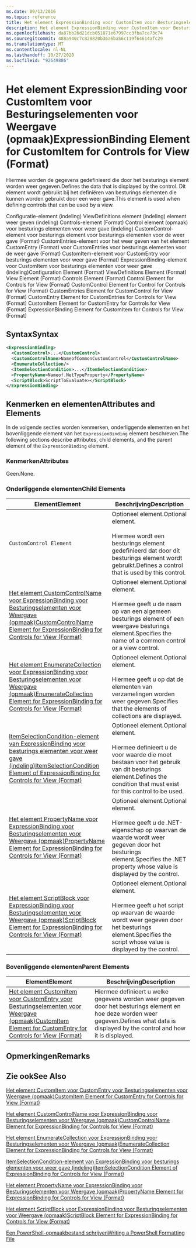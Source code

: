 ```yaml
---
ms.date: 09/13/2016
ms.topic: reference
title: Het element ExpressionBinding voor CustomItem voor Besturingselementen voor Weergave (opmaak)
description: Het element ExpressionBinding voor CustomItem voor Besturingselementen voor Weergave (opmaak)
ms.openlocfilehash: da87bb26d21dcb051871e67997cc3fba7ce73c74
ms.sourcegitcommit: 488a940c7c828820b36a6ba56c119f64614afc29
ms.translationtype: MT
ms.contentlocale: nl-NL
ms.lasthandoff: 10/27/2020
ms.locfileid: "92649886"
---
```

# <a name="expressionbinding-element-for-customitem-for-controls-for-view-format"></a><span data-ttu-id="7bdf0-103">Het element ExpressionBinding voor CustomItem voor Besturingselementen voor Weergave (opmaak)</span><span class="sxs-lookup"><span data-stu-id="7bdf0-103">ExpressionBinding Element for CustomItem for Controls for View (Format)</span></span>

<span data-ttu-id="7bdf0-104">Hiermee worden de gegevens gedefinieerd die door het besturings element worden weer gegeven.</span><span class="sxs-lookup"><span data-stu-id="7bdf0-104">Defines the data that is displayed by the control.</span></span> <span data-ttu-id="7bdf0-105">Dit element wordt gebruikt bij het definiëren van besturings elementen die kunnen worden gebruikt door een weer gave.</span><span class="sxs-lookup"><span data-stu-id="7bdf0-105">This element is used when defining controls that can be used by a view.</span></span>

<span data-ttu-id="7bdf0-106">Configuratie-element (indeling) ViewDefinitions element (indeling) element weer geven (indeling) Controls-element (Format) Control element (opmaak) voor besturings elementen voor weer gave (indeling) CustomControl-element voor besturings element voor besturings elementen voor de weer gave (Format) CustomEntries-element voor het weer geven van het element CustomEntry (Format) voor CustomEntries voor besturings elementen voor de weer gave (Format) CustomItem-element voor CustomEntry voor besturings elementen voor weer gave (Format) ExpressionBinding-element voor CustomItem voor besturings elementen voor weer gave (indeling)</span><span class="sxs-lookup"><span data-stu-id="7bdf0-106">Configuration Element (Format) ViewDefinitions Element (Format) View Element (Format) Controls Element (Format) Control Element for Controls for View (Format) CustomControl Element for Control for Controls for View (Format) CustomEntries Element for CustomControl for View (Format) CustomEntry Element for CustomEntries for Controls for View (Format) CustomItem Element for CustomEntry for Controls for View (Format) ExpressionBinding Element for CustomItem for Controls for View (Format)</span></span>

## <a name="syntax"></a><span data-ttu-id="7bdf0-107">Syntax</span><span class="sxs-lookup"><span data-stu-id="7bdf0-107">Syntax</span></span>

```xml
<ExpressionBinding>
  <CustomControl>...</CustomControl>
  <CustomControlName>NameofCommonCustomControl</CustomControlName>
  <EnumerateCollection/>
  <ItemSelectionCondition>...</ItemSelectionCondition>
  <PropertyName>Nameof.NetTypeProperty</PropertyName>
  <ScriptBlock>ScriptToEvaluate></ScriptBlock>
</ExpressionBinding>
```

## <a name="attributes-and-elements"></a><span data-ttu-id="7bdf0-108">Kenmerken en elementen</span><span class="sxs-lookup"><span data-stu-id="7bdf0-108">Attributes and Elements</span></span>

<span data-ttu-id="7bdf0-109">In de volgende secties worden kenmerken, onderliggende elementen en het bovenliggende element van het `ExpressionBinding` element beschreven.</span><span class="sxs-lookup"><span data-stu-id="7bdf0-109">The following sections describe attributes, child elements, and the parent element of the `ExpressionBinding` element.</span></span>

### <a name="attributes"></a><span data-ttu-id="7bdf0-110">Kenmerken</span><span class="sxs-lookup"><span data-stu-id="7bdf0-110">Attributes</span></span>

<span data-ttu-id="7bdf0-111">Geen.</span><span class="sxs-lookup"><span data-stu-id="7bdf0-111">None.</span></span>

### <a name="child-elements"></a><span data-ttu-id="7bdf0-112">Onderliggende elementen</span><span class="sxs-lookup"><span data-stu-id="7bdf0-112">Child Elements</span></span>

|<span data-ttu-id="7bdf0-113">Element</span><span class="sxs-lookup"><span data-stu-id="7bdf0-113">Element</span></span>|<span data-ttu-id="7bdf0-114">Beschrijving</span><span class="sxs-lookup"><span data-stu-id="7bdf0-114">Description</span></span>|
|-------------|-----------------|
|`CustomControl Element`|<span data-ttu-id="7bdf0-115">Optioneel element.</span><span class="sxs-lookup"><span data-stu-id="7bdf0-115">Optional element.</span></span><br /><br /> <span data-ttu-id="7bdf0-116">Hiermee wordt een besturings element gedefinieerd dat door dit besturings element wordt gebruikt.</span><span class="sxs-lookup"><span data-stu-id="7bdf0-116">Defines a control that is used by this control.</span></span>|
|[<span data-ttu-id="7bdf0-117">Het element CustomControlName voor ExpressionBinding voor Besturingselementen voor Weergave (opmaak)</span><span class="sxs-lookup"><span data-stu-id="7bdf0-117">CustomControlName Element for ExpressionBinding for Controls for View (Format)</span></span>](./customcontrolname-element-for-expressionbinding-for-controls-for-view-format.md)|<span data-ttu-id="7bdf0-118">Optioneel element.</span><span class="sxs-lookup"><span data-stu-id="7bdf0-118">Optional element.</span></span><br /><br /> <span data-ttu-id="7bdf0-119">Hiermee geeft u de naam op van een algemeen besturings element of een weergave besturings element.</span><span class="sxs-lookup"><span data-stu-id="7bdf0-119">Specifies the name of a common control or a view control.</span></span>|
|[<span data-ttu-id="7bdf0-120">Het element EnumerateCollection voor ExpressionBinding voor Besturingselementen voor Weergave (opmaak)</span><span class="sxs-lookup"><span data-stu-id="7bdf0-120">EnumerateCollection Element for ExpressionBinding for Controls for View (Format)</span></span>](./enumeratecollection-element-for-expressionbinding-for-controls-for-view-format.md)|<span data-ttu-id="7bdf0-121">Optioneel element.</span><span class="sxs-lookup"><span data-stu-id="7bdf0-121">Optional element.</span></span><br /><br /> <span data-ttu-id="7bdf0-122">Hiermee geeft u op dat de elementen van verzamelingen worden weer gegeven.</span><span class="sxs-lookup"><span data-stu-id="7bdf0-122">Specifies that the elements of collections are displayed.</span></span>|
|[<span data-ttu-id="7bdf0-123">ItemSelectionCondition-element van ExpressionBinding voor besturings elementen voor weer gave (indeling)</span><span class="sxs-lookup"><span data-stu-id="7bdf0-123">ItemSelectionCondition Element of ExpressionBinding for Controls for View (Format)</span></span>](./itemselectioncondition-element-for-expressionbinding-for-controls-for-view-format.md)|<span data-ttu-id="7bdf0-124">Optioneel element.</span><span class="sxs-lookup"><span data-stu-id="7bdf0-124">Optional element.</span></span><br /><br /> <span data-ttu-id="7bdf0-125">Hiermee definieert u de voor waarde die moet bestaan voor het gebruik van dit besturings element.</span><span class="sxs-lookup"><span data-stu-id="7bdf0-125">Defines the condition that must exist for this control to be used.</span></span>|
|[<span data-ttu-id="7bdf0-126">Het element PropertyName voor ExpressionBinding voor Besturingselementen voor Weergave (opmaak)</span><span class="sxs-lookup"><span data-stu-id="7bdf0-126">PropertyName Element for ExpressionBinding for Controls for View (Format)</span></span>](./propertyname-element-for-expressionbinding-for-controls-for-view-format.md)|<span data-ttu-id="7bdf0-127">Optioneel element.</span><span class="sxs-lookup"><span data-stu-id="7bdf0-127">Optional element.</span></span><br /><br /> <span data-ttu-id="7bdf0-128">Hiermee geeft u de .NET-eigenschap op waarvan de waarde wordt weer gegeven door het besturings element.</span><span class="sxs-lookup"><span data-stu-id="7bdf0-128">Specifies the .NET property whose value is displayed by the control.</span></span>|
|[<span data-ttu-id="7bdf0-129">Het element ScriptBlock voor ExpressionBinding voor Besturingselementen voor Weergave (opmaak)</span><span class="sxs-lookup"><span data-stu-id="7bdf0-129">ScriptBlock Element for ExpressionBinding for Controls for View (Format)</span></span>](./scriptblock-element-for-expressionbinding-for-controls-for-view-format.md)|<span data-ttu-id="7bdf0-130">Optioneel element.</span><span class="sxs-lookup"><span data-stu-id="7bdf0-130">Optional element.</span></span><br /><br /> <span data-ttu-id="7bdf0-131">Hiermee geeft u het script op waarvan de waarde wordt weer gegeven door het besturings element.</span><span class="sxs-lookup"><span data-stu-id="7bdf0-131">Specifies the script whose value is displayed by the control.</span></span>|

### <a name="parent-elements"></a><span data-ttu-id="7bdf0-132">Bovenliggende elementen</span><span class="sxs-lookup"><span data-stu-id="7bdf0-132">Parent Elements</span></span>

|<span data-ttu-id="7bdf0-133">Element</span><span class="sxs-lookup"><span data-stu-id="7bdf0-133">Element</span></span>|<span data-ttu-id="7bdf0-134">Beschrijving</span><span class="sxs-lookup"><span data-stu-id="7bdf0-134">Description</span></span>|
|-------------|-----------------|
|[<span data-ttu-id="7bdf0-135">Het element CustomItem voor CustomEntry voor Besturingselementen voor Weergave (opmaak)</span><span class="sxs-lookup"><span data-stu-id="7bdf0-135">CustomItem Element for CustomEntry for Controls for View (Format)</span></span>](./customitem-element-for-customentry-for-controls-for-view-format.md)|<span data-ttu-id="7bdf0-136">Hiermee definieert u welke gegevens worden weer gegeven door het besturings element en hoe deze worden weer gegeven.</span><span class="sxs-lookup"><span data-stu-id="7bdf0-136">Defines what data is displayed by the control and how it is displayed.</span></span>|

## <a name="remarks"></a><span data-ttu-id="7bdf0-137">Opmerkingen</span><span class="sxs-lookup"><span data-stu-id="7bdf0-137">Remarks</span></span>

## <a name="see-also"></a><span data-ttu-id="7bdf0-138">Zie ook</span><span class="sxs-lookup"><span data-stu-id="7bdf0-138">See Also</span></span>

[<span data-ttu-id="7bdf0-139">Het element CustomItem voor CustomEntry voor Besturingselementen voor Weergave (opmaak)</span><span class="sxs-lookup"><span data-stu-id="7bdf0-139">CustomItem Element for CustomEntry for Controls for View (Format)</span></span>](./customitem-element-for-customentry-for-controls-for-view-format.md)

[<span data-ttu-id="7bdf0-140">Het element CustomControlName voor ExpressionBinding voor Besturingselementen voor Weergave (opmaak)</span><span class="sxs-lookup"><span data-stu-id="7bdf0-140">CustomControlName Element for ExpressionBinding for Controls for View (Format)</span></span>](./customcontrolname-element-for-expressionbinding-for-controls-for-view-format.md)

[<span data-ttu-id="7bdf0-141">Het element EnumerateCollection voor ExpressionBinding voor Besturingselementen voor Weergave (opmaak)</span><span class="sxs-lookup"><span data-stu-id="7bdf0-141">EnumerateCollection Element for ExpressionBinding for Controls for View (Format)</span></span>](./enumeratecollection-element-for-expressionbinding-for-controls-for-view-format.md)

[<span data-ttu-id="7bdf0-142">ItemSelectionCondition-element van ExpressionBinding voor besturings elementen voor weer gave (indeling)</span><span class="sxs-lookup"><span data-stu-id="7bdf0-142">ItemSelectionCondition Element of ExpressionBinding for Controls for View (Format)</span></span>](./itemselectioncondition-element-for-expressionbinding-for-controls-for-view-format.md)

[<span data-ttu-id="7bdf0-143">Het element PropertyName voor ExpressionBinding voor Besturingselementen voor Weergave (opmaak)</span><span class="sxs-lookup"><span data-stu-id="7bdf0-143">PropertyName Element for ExpressionBinding for Controls for View (Format)</span></span>](./propertyname-element-for-expressionbinding-for-controls-for-view-format.md)

[<span data-ttu-id="7bdf0-144">Het element ScriptBlock voor ExpressionBinding voor Besturingselementen voor Weergave (opmaak)</span><span class="sxs-lookup"><span data-stu-id="7bdf0-144">ScriptBlock Element for ExpressionBinding for Controls for View (Format)</span></span>](./scriptblock-element-for-expressionbinding-for-controls-for-view-format.md)

[<span data-ttu-id="7bdf0-145">Een PowerShell-opmaakbestand schrijven</span><span class="sxs-lookup"><span data-stu-id="7bdf0-145">Writing a PowerShell Formatting File</span></span>](./writing-a-powershell-formatting-file.md)
